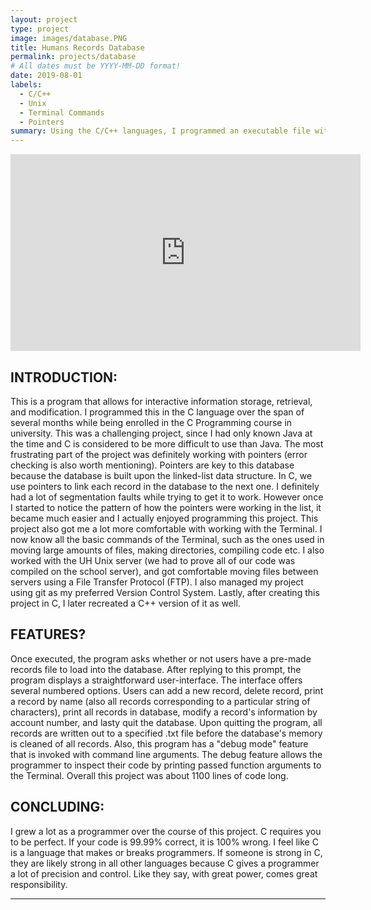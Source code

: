 ```yaml
---
layout: project
type: project
image: images/database.PNG
title: Humans Records Database
permalink: projects/database
# All dates must be YYYY-MM-DD format!
date: 2019-08-01
labels:
  - C/C++
  - Unix
  - Terminal Commands
  - Pointers
summary: Using the C/C++ languages, I programmed an executable file with database functionality.
---
```



<iframe width="560" height="315" src="https://www.youtube.com/watch?v=9XKr6rKHY5k" frameborder="0" allowfullscreen=""></iframe>


## INTRODUCTION:
This is a program that allows for interactive information storage, retrieval, and modification. I programmed this in the C language over the span of several months while being enrolled in the C Programming course in university. This was a challenging project, since I had only known Java at the time and C is considered to be more difficult to use than Java. The most frustrating part of the project was definitely working with pointers (error checking is also worth mentioning). Pointers are key to this database because the database is built upon the linked-list data structure. In C, we use pointers to link each record in the database to the next one. I definitely had a lot of segmentation faults while trying to get it to work. However once I started to notice the pattern of how the pointers were working in the list, it became much easier and I actually enjoyed programming this project. This project also got me a lot more comfortable with working with the Terminal. I now know all the basic commands of the Terminal, such as the ones used in moving large amounts of files, making directories, compiling code etc. I also worked with the UH Unix server (we had to prove all of our code was compiled on the school server), and got comfortable moving files between servers using a File Transfer Protocol (FTP). I also managed my project using git as my preferred Version Control System. Lastly, after creating this project in C, I later recreated a C++ version of it as well.

## FEATURES?
Once executed, the program asks whether or not users have a pre-made records file to load into the database. After replying to this prompt, the program displays a straightforward user-interface. The interface offers several numbered options. Users can add a new record, delete record, print a record by name (also all records corresponding to a particular string of characters), print all records in database, modify a record's information by account number, and lasty quit the database. Upon quitting the program, all records are written out to a specified .txt file before the database's memory is cleaned of all records. Also, this program has a "debug mode" feature that is invoked with command line arguments. The debug feature allows the programmer to inspect their code by printing passed function arguments to the Terminal. Overall this project was about 1100 lines of code long.

## CONCLUDING:
I grew a lot as a programmer over the course of this project. C requires you to be perfect. If your code is 99.99% correct, it is 100% wrong. I feel like C is a language that makes or breaks programmers. If someone is strong in C, they are likely strong in all other languages because C gives a programmer a lot of precision and control. Like they say, with great power, comes great responsibility.

***************************************************************************************


